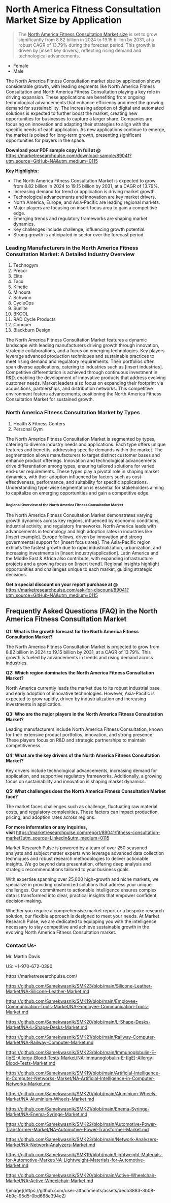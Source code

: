<h1>North America Fitness Consultation Market&nbsp;Size by Application</h1><blockquote><p>The <a href="https://marketresearchpulse.com/download-sample/89041?utm_source=GitHub-NA&amp;utm_medium=0115">North America Fitness Consultation Market size</a> is set to grow significantly from 8.82 billion in 2024 to 19.15 billion by 2031, at a robust CAGR of 13.79% during the forecast period. This growth is driven by [insert key drivers], reflecting rising demand and technological advancements.</p></blockquote><ul><li>Female<li> Male</li></ul><p>The North America Fitness Consultation market size by application shows considerable growth, with leading segments like North America Fitness Consultation and North America Fitness Consultation playing a key role in driving expansion. These applications are benefiting from ongoing technological advancements that enhance efficiency and meet the growing demand for sustainability. The increasing adoption of digital and automated solutions is expected to further boost the market, creating new opportunities for businesses to capture a larger share. Companies are focusing on innovation and adapting their strategies to align with the specific needs of each application. As new applications continue to emerge, the market is poised for long-term growth, presenting significant opportunities for players in the space.</p><p><strong>Download your PDF sample copy in full at @ </strong><a href="https://marketresearchpulse.com/download-sample/89041?utm_source=GitHub-NA&amp;utm_medium=0115">https://marketresearchpulse.com/download-sample/89041?utm_source=GitHub-NA&amp;utm_medium=0115</a></p><p><strong>Key Highlights: </strong></p><ul><li>The North America Fitness Consultation Market is expected to grow from 8.82 billion in 2024 to 19.15 billion by 2031, at a CAGR of 13.79%.</li><li>Increasing demand for trend or application is driving market growth.</li><li>Technological advancements and innovation are key market drivers.</li><li>North America, Europe, and Asia-Pacific are leading regional markets.</li><li>Major players are focusing on insert focus area to gain a competitive edge.</li><li>Emerging trends and regulatory frameworks are shaping market dynamics.</li><li>Key challenges include challenge, influencing growth potential.</li><li>Strong growth is anticipated in sector over the forecast period.</li></ul><h3>Leading Manufacturers in the North America Fitness Consultation Market: A Detailed Industry Overview</h3><ol><li>Technogym</li><li>Precor</li><li>Elite</li><li>Tacx</li><li>Kinetic</li><li>Minoura</li><li>Schwinn</li><li>CycleOps</li><li>Sunlite</li><li>BKOOL</li><li>RAD Cycle Products</li><li>Conquer</li><li>Blackburn Design</li></ol><div class="flex max-w-full flex-col flex-grow"><div class="min-h-8 text-message flex w-full flex-col items-end gap-2 whitespace-normal break-words [.text-message+&amp;]:mt-5" dir="auto" data-message-author-role="assistant" data-message-id="fd8432e4-4910-450d-b182-61b7bfb0a01f" data-message-model-slug="gpt-4o"><div class="flex w-full flex-col gap-1 empty:hidden first:pt-[3px]"><div class="markdown prose w-full break-words dark:prose-invert light"><p>The North America Fitness Consultation Market features a dynamic landscape with leading manufacturers driving growth through innovation, strategic collaborations, and a focus on emerging technologies. Key players leverage advanced production techniques and sustainable practices to meet rising demand and regulatory requirements. Their portfolios often span diverse applications, catering to industries such as [insert industries]. Competitive differentiation is achieved through continuous investment in R&amp;D, enabling the development of innovative products that address evolving customer needs. Market leaders also focus on expanding their footprint via acquisitions, partnerships, and distribution networks. This competitive environment fosters advancements, positioning the North America Fitness Consultation Market for sustained growth.</p></div></div></div></div><h3>North America Fitness Consultation Market by Types</h3><ol><li>Health & Fitness Centers<li> Personal Gym</li></ol><div class="flex max-w-full flex-col flex-grow"><div class="min-h-8 text-message flex w-full flex-col items-end gap-2 whitespace-normal break-words [.text-message+&amp;]:mt-5" dir="auto" data-message-author-role="assistant" data-message-id="084470be-0bb7-4664-bddf-5156b4f41249" data-message-model-slug="gpt-4o-mini"><div class="flex w-full flex-col gap-1 empty:hidden first:pt-[3px]"><div class="markdown prose w-full break-words dark:prose-invert light"><p>The North America Fitness Consultation Market is segmented by types, catering to diverse industry needs and applications. Each type offers unique features and benefits, addressing specific demands within the market. The segmentation allows manufacturers to target distinct customer bases and enhance product offerings. Innovation and technological advancements drive differentiation among types, ensuring tailored solutions for varied end-user requirements. These types play a pivotal role in shaping market dynamics, with their adoption influenced by factors such as cost-effectiveness, performance, and suitability for specific applications. Understanding type-wise segmentation is essential for stakeholders aiming to capitalize on emerging opportunities and gain a competitive edge.</p></div></div></div></div><h3><span style="font-size: 11px;">Regional Overview of the North America Fitness Consultation Market</span></h3><div class="flex max-w-full flex-col flex-grow"><div class="min-h-8 text-message flex w-full flex-col items-end gap-2 whitespace-normal break-words [.text-message+&amp;]:mt-5" dir="auto" data-message-author-role="assistant" data-message-id="e9038762-ce64-4e30-91c9-9bd413514231" data-message-model-slug="gpt-4o-mini"><div class="flex w-full flex-col gap-1 empty:hidden first:pt-[3px]"><div class="markdown prose w-full break-words dark:prose-invert light"><p>The North America Fitness Consultation Market demonstrates varying growth dynamics across key regions, influenced by economic conditions, industrial activity, and regulatory frameworks. North America leads with advancements in technology and high adoption rates in industries like [insert example]. Europe follows, driven by innovation and strong governmental support for [insert focus area]. The Asia-Pacific region exhibits the fastest growth due to rapid industrialization, urbanization, and increasing investments in [insert industry/application]. Latin America and the Middle East &amp; Africa also contribute, with expanding infrastructure projects and a growing focus on [insert trend]. Regional insights highlight opportunities and challenges unique to each market, guiding strategic decisions.</p></div></div></div></div><p><strong>Get a special discount on your report purchase at @ </strong><a href="https://marketresearchpulse.com/ask-for-discount/89041?utm_source=GitHub-NA&amp;utm_medium=0115">https://marketresearchpulse.com/ask-for-discount/89041?utm_source=GitHub-NA&amp;utm_medium=0115</a></p><h2>Frequently Asked Questions (FAQ) in the North America Fitness Consultation Market</h2><p><strong>Q1: What is the growth forecast for the North America Fitness Consultation Market?</strong></p><p>The North America Fitness Consultation Market is projected to grow from 8.82 billion in 2024 to 19.15 billion by 2031, at a CAGR of 13.79%. This growth is fueled by advancements in trends and rising demand across industries.</p><p><strong>Q2: Which region dominates the North America Fitness Consultation Market?</strong></p><p>North America currently leads the market due to its robust industrial base and early adoption of innovative technologies. However, Asia-Pacific is expected to grow rapidly, driven by industrialization and increasing investments in application.</p><p><strong>Q3: Who are the major players in the North America Fitness Consultation Market?</strong></p><p>Leading manufacturers include North America Fitness Consultation, known for their extensive product portfolios, innovation, and strong presence. These players focus on R&amp;D and strategic partnerships to maintain competitiveness.</p><p><strong>Q4: What are the key drivers of the North America Fitness Consultation Market?</strong></p><p>Key drivers include technological advancements, increasing demand for application, and supportive regulatory frameworks. Additionally, a growing focus on sustainability and innovation is shaping market dynamics.</p><p><strong>Q5: What challenges does the North America Fitness Consultation Market face?</strong></p><p>The market faces challenges such as challenge, fluctuating raw material costs, and regulatory complexities. These factors can impact production, pricing, and adoption rates across regions.</p><p><strong>For more information or any inquiries, visit&nbsp;</strong><a href="https://marketresearchpulse.com/report/89041/fitness-consultation-market?utm_source=Linkedin&utm_medium=0115">https://marketresearchpulse.com/report/89041/fitness-consultation-market?utm_source=Linkedin&utm_medium=0115</a></p><p>Market Research Pulse is powered by a team of over 250 seasoned analysts and subject matter experts who leverage advanced data collection techniques and robust research methodologies to deliver actionable insights. We go beyond data presentation, offering deep analysis and strategic recommendations tailored to your business goals.</p><p>With expertise spanning over 25,000 high-growth and niche markets, we specialize in providing customized solutions that address your unique challenges. Our commitment to actionable intelligence ensures complex data is transformed into clear, practical insights that empower confident decision-making.</p><p>Whether you require a comprehensive market report or a bespoke research solution, our flexible approach is designed to meet your needs. At Market Research Pulse, we are dedicated to equipping you with the intelligence necessary to stay competitive and achieve sustainable growth in the evolving North America Fitness Consultation market.</p><h3><strong>Contact Us-</strong></h3><p>Mr. Martin Davis</p><p>US: +1-970-672-0390</p><p>https://marketresearchpulse.com/</p><p><a href="https://github.com/Samekwasnik/SMK23/blob/main/Silicone-Leather-Market/NA-Silicone-Leather-Market.md">https://github.com/Samekwasnik/SMK23/blob/main/Silicone-Leather-Market/NA-Silicone-Leather-Market.md</a></p><p><a href="https://github.com/Samekwasnik/SMK19/blob/main/Employee-Communication-Tools-Market/NA-Employee-Communication-Tools-Market.md">https://github.com/Samekwasnik/SMK19/blob/main/Employee-Communication-Tools-Market/NA-Employee-Communication-Tools-Market.md</a></p><p><a href="https://github.com/Samekwasnik/SMK20/blob/main/L-Shape-Desks-Market/NA-L-Shape-Desks-Market.md">https://github.com/Samekwasnik/SMK20/blob/main/L-Shape-Desks-Market/NA-L-Shape-Desks-Market.md</a></p><p><a href="https://github.com/Samekwasnik/SMK21/blob/main/Railway-Computer-Market/NA-Railway-Computer-Market.md">https://github.com/Samekwasnik/SMK21/blob/main/Railway-Computer-Market/NA-Railway-Computer-Market.md</a></p><p><a href="https://github.com/Samekwasnik/SMK23/blob/main/Immunoglobulin-E-(IgE)-Allergy-Blood-Tests-Market/NA-Immunoglobulin-E-(IgE)-Allergy-Blood-Tests-Market.md">https://github.com/Samekwasnik/SMK23/blob/main/Immunoglobulin-E-(IgE)-Allergy-Blood-Tests-Market/NA-Immunoglobulin-E-(IgE)-Allergy-Blood-Tests-Market.md</a></p><p><a href="https://github.com/Samekwasnik/SMK19/blob/main/Artificial-Intelligence-in-Computer-Networks-Market/NA-Artificial-Intelligence-in-Computer-Networks-Market.md">https://github.com/Samekwasnik/SMK19/blob/main/Artificial-Intelligence-in-Computer-Networks-Market/NA-Artificial-Intelligence-in-Computer-Networks-Market.md</a></p><p><a href="https://github.com/Samekwasnik/SMK20/blob/main/Aluminium-Wheels-Market/NA-Aluminium-Wheels-Market.md">https://github.com/Samekwasnik/SMK20/blob/main/Aluminium-Wheels-Market/NA-Aluminium-Wheels-Market.md</a></p><p><a href="https://github.com/Samekwasnik/SMK21/blob/main/Enema-Syringe-Market/NA-Enema-Syringe-Market.md">https://github.com/Samekwasnik/SMK21/blob/main/Enema-Syringe-Market/NA-Enema-Syringe-Market.md</a></p><p><a href="https://github.com/Samekwasnik/SMK22/blob/main/Automotive-Power-Transformer-Market/NA-Automotive-Power-Transformer-Market.md">https://github.com/Samekwasnik/SMK22/blob/main/Automotive-Power-Transformer-Market/NA-Automotive-Power-Transformer-Market.md</a></p><p><a href="https://github.com/Samekwasnik/SMK23/blob/main/Network-Analyzers-Market/NA-Network-Analyzers-Market.md">https://github.com/Samekwasnik/SMK23/blob/main/Network-Analyzers-Market/NA-Network-Analyzers-Market.md</a></p><p><a href="https://github.com/Samekwasnik/SMK19/blob/main/Lightweight-Materials-for-Automotive-Market/NA-Lightweight-Materials-for-Automotive-Market.md">https://github.com/Samekwasnik/SMK19/blob/main/Lightweight-Materials-for-Automotive-Market/NA-Lightweight-Materials-for-Automotive-Market.md</a></p><p><a href="https://github.com/Samekwasnik/SMK20/blob/main/Active-Wheelchair-Market/NA-Active-Wheelchair-Market.md">https://github.com/Samekwasnik/SMK20/blob/main/Active-Wheelchair-Market/NA-Active-Wheelchair-Market.md</a></p>
![image](https://github.com/user-attachments/assets/decb3883-3b08-4b9c-95d5-0bd668e394e2)
